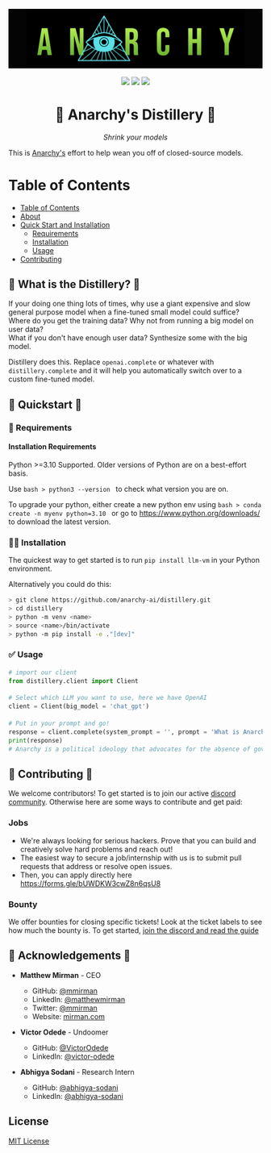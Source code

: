 ![Anarchy Logo](https://github.com/anarchy-ai/distillery/raw/main/anarchy_logo.svg) 

<p align="center">
  <a href="https://anarchy.ai/" target="_blank"><img src="https://img.shields.io/badge/View%20Documentation-Docs-yellow"></a>
  <a href="https://discord.gg/YmNvCAk6W6" target="_blank"><img src="https://img.shields.io/badge/Join%20our%20community-Discord-blue"></a>
  <a href="https://github.com/anarchy-ai/distillery">
      <img src="https://img.shields.io/github/stars/anarchy-ai/distillery" />
  </a>
</p>
<h1 align='center'> 🥃 Anarchy's Distillery 🥃 </h1>
<p align='center'><em>Shrink your models</em></p>

This is [Anarchy's](https://anarchy.ai) effort to help wean you off of closed-source models.

# Table of Contents

* [Table of Contents](#table)
* [About](#-what-is-the-distillery-)
* [Quick Start and Installation](#-quickstart-)
   * [Requirements](#-requirements)
   * [Installation](#-installation)
   * [Usage](#-usage)
* [Contributing](#-contributing-)

## 💁 What is the Distillery? 💁

If your doing one thing lots of times, why use a giant expensive and slow general purpose model when a fine-tuned small model could suffice?
Where do you get the training data? 
Why not from running a big model on user data?  
What if you don't have enough user data? 
Synthesize some with the big model.

Distillery does this.  Replace `openai.complete` or whatever with `distillery.complete` and it will 
help you automatically switch over to a custom fine-tuned model.

## 🚀 Quickstart 🚀

### 🥹 Requirements

#### Installation Requirements

Python >=3.10 Supported. Older versions of Python are on a best-effort basis. 

Use ```bash > python3 --version ``` to check what version you are on. 

To upgrade your python, either create a new python env using ```bash > conda create -n myenv python=3.10 ``` or go to https://www.python.org/downloads/ to download the latest version.

### 👨‍💻 Installation

The quickest way to get started is to run `pip install llm-vm` in your Python environment. 

Alternatively you could do this:

```bash
> git clone https://github.com/anarchy-ai/distillery.git
> cd distillery
> python -m venv <name>
> source <name>/bin/activate
> python -m pip install -e ."[dev]"
```


### ✅ Usage

```python
# import our client
from distillery.client import Client

# Select which LLM you want to use, here we have OpenAI 
client = Client(big_model = 'chat_gpt')

# Put in your prompt and go!
response = client.complete(system_prompt = '', prompt = 'What is Anarchy?', openai_key = 'ENTER_YOUR_API_KEY')
print(response)
# Anarchy is a political ideology that advocates for the absence of government...
```


## 🩷 Contributing 🩷

We welcome contributors!  To get started is to join our active [discord community](https://discord.anarchy.ai).  Otherwise here are some ways to contribute and get paid:

### Jobs

- We're always looking for serious hackers.  Prove that you can build and creatively solve hard problems and reach out! 
- The easiest way to secure a job/internship with us is to submit pull requests that address or resolve open issues.
- Then, you can apply directly here https://forms.gle/bUWDKW3cwZ8n6qsU8

### Bounty

We offer bounties for closing specific tickets! Look at the ticket labels to see how much the bounty is.  To get started, [join the discord and read the guide](https://discord.com/channels/1075227138766147656/1147542772824408074)

## 🙏 Acknowledgements 🙏

- **Matthew Mirman** - CEO
  - GitHub: [@mmirman](https://github.com/mmirman)
  - LinkedIn: [@matthewmirman](https://www.linkedin.com/in/matthewmirman/)
  - Twitter: [@mmirman](https://twitter.com/mmirman)
  - Website: [mirman.com](https://www.mirman.com)

- **Victor Odede** - Undoomer
  - GitHub: [@VictorOdede](https://github.com/VictorOdede)
  - LinkedIn: [@victor-odede](https://www.linkedin.com/in/victor-odede-aaa907114/)

- **Abhigya Sodani** - Research Intern
  - GitHub: [@abhigya-sodani](https://github.com/abhigya-sodani)
  - LinkedIn: [@abhigya-sodani](https://www.linkedin.com/in/abhigya-sodani-405918160/)
    
## License

[MIT License](LICENSE)